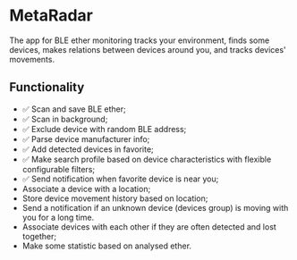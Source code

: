 # MetaRadar

The app for BLE ether monitoring tracks your environment, finds some devices, makes relations between devices around you, and tracks devices' movements.

## Functionality

* ✅ Scan and save BLE ether;
* ✅ Scan in background;
* ✅ Exclude device with random BLE address;
* ✅ Parse device manufacturer info;
* ✅ Add detected devices in favorite;
* ✅ Make search profile based on device characteristics with flexible configurable filters;
* ✅ Send notification when favorite device is near you;
* Associate a device with a location;
* Store device movement history based on location;
* Send a notification if an unknown device (devices group) is moving with you for a long time.
* Associate devices with each other if they are often detected and lost together;
* Make some statistic based on analysed ether.